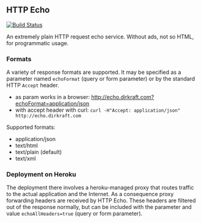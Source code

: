 HTTP Echo
---------

[![Build Status](https://travis-ci.org/dirkraft/httpecho.svg?branch=master)](https://travis-ci.org/dirkraft/httpecho)

An extremely plain HTTP request echo service. Without ads, not so HTML, for programmatic usage.


### Formats ###

A variety of response formats are supported. It may be specified as a parameter named `echoFormat` (query or form
parameter) or by the standard HTTP `Accept` header.

  - as param works in a browser: http://echo.dirkraft.com?echoFormat=application/json
  - with accept header with curl: `curl -H"Accept: application/json" http://echo.dirkraft.com`

Supported formats:

  - application/json
  - text/html
  - text/plain (default)
  - text/xml


### Deployment on Heroku ###

The deployment there involves a heroku-managed proxy that routes traffic to the actual application and the Internet.
As a consequence proxy forwarding headers are received by HTTP Echo. These headers are filtered out of the response
normally, but can be included with the parameter and value `echoAllHeaders=true` (query or form parameter).
